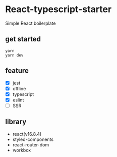 # React-typescript-starter

Simple React boilerplate

## get started

```
yarn
yarn dev
```

## feature
- [x] jest
- [x] offline
- [x] typescript
- [x] eslint
- [ ] SSR

## library
- react(v16.8.4)
- styled-components
- react-router-dom
- workbox

